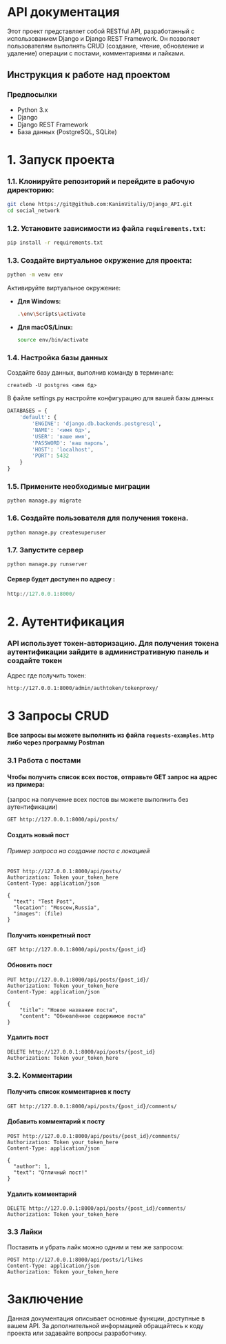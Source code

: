 # API документация
Этот проект представляет собой RESTful API, разработанный с использованием Django и Django REST Framework. Он позволяет пользователям выполнять CRUD (создание, чтение, обновление и удаление) операции с постами, комментариями и лайками.
## Инструкция к работе над проектом
### Предпосылки

- Python 3.x
- Django
- Django REST Framework
- База данных (PostgreSQL, SQLite)

# 1. Запуск проекта
### 1.1. Клонируйте репозиторий и перейдите в рабочую директорию:
```bash
git clone https://git@github.com:KaninVitaliy/Django_API.git
cd social_network
```
### 1.2. Установите зависимости из файла `requirements.txt`:

```bash
pip install -r requirements.txt
```

### 1.3. Создайте виртуальное окружение для проекта:

```bash
python -m venv env
```

Активируйте виртуальное окружение:

- **Для Windows:**

  ```bash
  .\env\Scripts\activate
  ```

- **Для macOS/Linux:**

  ```bash
  source env/bin/activate
  ```


### 1.4. Настройка базы данных 

Создайте базу данных, выполнив команду в терминале:

```commandline
createdb -U postgres <имя бд> 
```

В файле settings.py настройте конфигурацию для вашей базы данных
```python
DATABASES = {
    'default': {
        'ENGINE': 'django.db.backends.postgresql',
        'NAME': '<имя бд>',
        'USER': 'ваше имя',
        'PASSWORD': 'ваш пароль',
        'HOST': 'localhost',
        'PORT': 5432
    }
}
```
### 1.5. Примените необходимые миграции

```commandline
python manage.py migrate
```
### 1.6. Создайте пользователя для получения токена.

```commandline
python manage.py createsuperuser
```
### 1.7. Запустите сервер 

```commandline
python manage.py runserver
```

#### Cервер будет доступен по адресу :
```python
http://127.0.0.1:8000/
```

# 2. Аутентификация
### API использует токен-авторизацию. Для получения токена аутентификации зайдите в административную панель и создайте токен 

Адрес где получить токен: 
``` commandline
http://127.0.0.1:8000/admin/authtoken/tokenproxy/
```

# 3 Запросы CRUD
####  Все запросы вы можете выполнить из файла `requests-examples.http` либо через программу Postman
### 3.1 Работа с постами

#### Чтобы получить список всех постов, отправьте GET запрос на адрес из примера:
(запрос на получение всех постов вы можете выполнить без аутентификации)

``` commandline
GET http://127.0.0.1:8000/api/posts/
```

#### Создать новый пост
###### Пример запроса на создание поста с локацией
```text
POST http://127.0.0.1:8000/api/posts/
Authorization: Token your_token_here
Content-Type: application/json

{
  "text": "Test Post",
  "location": "Moscow,Russia",
  "images": (file)
}
```

#### Получить конкретный пост

```text
GET http://127.0.0.1:8000/api/posts/{post_id}
```

#### Обновить пост

```text
PUT http://127.0.0.1:8000/api/posts/{post_id}/
Authorization: Token your_token_here
Content-Type: application/json

{
    "title": "Новое название поста",
    "content": "Обновлённое содержимое поста"
}
```

#### Удалить пост

```text
DELETE http://127.0.0.1:8000/api/posts/{post_id}
Authorization: Token your_token_here
```

### 3.2. Комментарии

#### Получить список комментариев к посту

```text
GET http://127.0.0.1:8000/api/posts/{post_id}/comments/
```

#### Добавить комментарий к посту

```text
POST http://127.0.0.1:8000/api/posts/{post_id}/comments/
Authorization: Token your_token_here
Content-Type: application/json

{
  "author": 1,
  "text": "Отличный пост!"
}
```

#### Удалить комментарий

```text
DELETE http://127.0.0.1:8000/api/posts/{post_id}/comments/
Authorization: Token your_token_here
```
### 3.3 Лайки
Поставить и убрать лайк можно одним и тем же запросом:
```text
POST http://127.0.0.1:8000/api/posts/1/likes
Content-Type: application/json
Authorization: Token your_token_here
```

# Заключение

Данная документация описывает основные функции, доступные в вашем API. За дополнительной информацией обращайтесь к коду проекта или задавайте вопросы разработчику.





